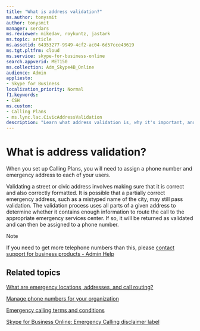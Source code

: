 ```yaml
---
title: "What is address validation?"
ms.author: tonysmit
author: tonysmit
manager: serdars
ms.reviewer: mikedav, roykuntz, jastark
ms.topic: article
ms.assetid: 64353277-9949-4cf2-ac04-6d57cce43619
ms.tgt.pltfrm: cloud
ms.service: skype-for-business-online
search.appverid: MET150
ms.collection: Adm_Skype4B_Online
audience: Admin
appliesto:
- Skype for Business 
localization_priority: Normal
f1.keywords:
- CSH
ms.custom:
- Calling Plans 
- ms.lync.lac.CivicAddressValidation
description: "Learn what address validation is, why it's important, and how it relates to emergency addresses and services. "
---
```


# What is address validation?

When you set up Calling Plans, you will need to assign a phone number and emergency address to each of your users.
  
Validating a street or civic address involves making sure that it is correct and also correctly formatted. It is possible that a partially correct emergency address, such as a mistyped name of the city, may still pass validation. The validation process uses all parts of a given address to determine whether it contains enough information to route the call to the appropriate emergency services center. If so, it will be returned as validated and can then be assigned to a phone number.

> [!NOTE]
> If you need to get more telephone numbers than this, please [contact support for business products - Admin Help](https://support.office.com/article/32a17ca7-6fa0-4870-8a8d-e25ba4ccfd4b)

  
## Related topics
[What are emergency locations, addresses, and call routing?](/microsoftteams/what-are-emergency-locations-addresses-and-call-routing)

[Manage phone numbers for your organization](/microsoftteams/manage-phone-numbers-for-your-organization)

[Emergency calling terms and conditions](/microsoftteams/emergency-calling-terms-and-conditions)

[Skype for Business Online: Emergency Calling disclaimer label](https://github.com/MicrosoftDocs/OfficeDocs-SkypeForBusiness/blob/live/Teams/downloads/emergency-calling/emergency-calling-label-(en-us)-(v.1.0).zip?raw=true)

  
 
